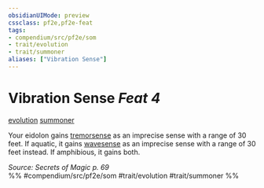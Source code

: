 ```yaml
---
obsidianUIMode: preview
cssclass: pf2e,pf2e-feat
tags:
- compendium/src/pf2e/som
- trait/evolution
- trait/summoner
aliases: ["Vibration Sense"]
---
```

# Vibration Sense  *Feat 4*  
[evolution](../../rules/traits/evolution-som.md)  [summoner](../../rules/traits/summoner-som.md)  


Your eidolon gains [tremorsense](../../rules/abilities/tremorsense.md) as an imprecise sense with a range of 30 feet. If aquatic, it gains [wavesense](../../rules/abilities/wavesense.md) as an imprecise sense with a range of 30 feet instead. If amphibious, it gains both.

*Source: Secrets of Magic p. 69*  
%% #compendium/src/pf2e/som #trait/evolution #trait/summoner %%